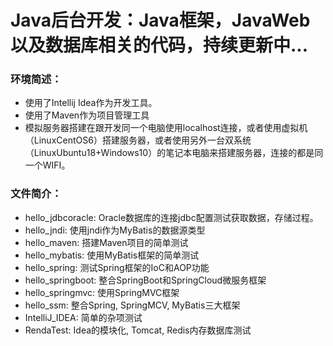 # Java后台开发：Java框架，JavaWeb以及数据库相关的代码，持续更新中...

### 环境简述：
- 使用了Intellij Idea作为开发工具。
- 使用了Maven作为项目管理工具
- 模拟服务器搭建在跟开发同一个电脑使用localhost连接，或者使用虚拟机（LinuxCentOS6）搭建服务器，或者使用另外一台双系统（LinuxUbuntu18+Windows10）的笔记本电脑来搭建服务器，连接的都是同一个WIFI。

### 文件简介：

+ hello_jdbcoracle: Oracle数据库的连接jdbc配置测试获取数据，存储过程。
+ hello_jndi: 使用jndi作为MyBatis的数据源类型
+ hello_maven: 搭建Maven项目的简单测试
+ hello_mybatis: 使用MyBatis框架的简单测试
+ hello_spring: 测试Spring框架的IoC和AOP功能
+ hello_springboot: 整合SpringBoot和SpringCloud微服务框架
+ hello_springmvc: 使用SpringMVC框架
+ hello_ssm: 整合Spring, SpringMCV, MyBatis三大框架
+ IntelliJ_IDEA: 简单的杂项测试
+ RendaTest: Idea的模块化, Tomcat, Redis内存数据库测试


